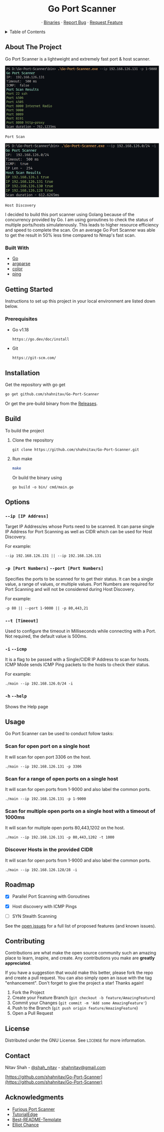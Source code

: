 <!-- PROJECT LOGO -->
<br />
<div align="center">
  <h1 align="center">Go Port Scanner</h1>

  <p align="center">
    ·
    <a href="https://github.com/othneildrew/Best-README-Template">Binaries</a>
    ·
    <a href="https://github.com/shahnitav/Go-Port-Scanner/issues">Report Bug</a>
    ·
    <a href="https://github.com/shahnitav/Go-Port-Scanner/issues">Request Feature</a>
  </p>
</div>

<!-- TABLE OF CONTENTS -->
<details>
  <summary>Table of Contents</summary>
  <ol>
    <li>
      <a href="#about-the-project">About The Project</a>
      <ul>
        <li><a href="#built-with">Built With</a></li>
      </ul>
    </li>
    <li>
      <a href="#getting-started">Getting Started</a>
      <ul>
        <li><a href="#prerequisites">Prerequisites</a></li>
        <li><a href="#installation">Installation</a></li>
        <li><a href="#build">Build</a></li>
      </ul>
    </li>
    <li><a href="#options">Options</a></li>
    <li><a href="#usage">Usage</a></li>
    <li><a href="#roadmap">Roadmap</a></li>
    <li><a href="#contributing">Contributing</a></li>
    <li><a href="#license">License</a></li>
    <li><a href="#contact">Contact</a></li>
    <li><a href="#acknowledgments">Acknowledgments</a></li>
  </ol>
</details>

<!-- ABOUT THE PROJECT -->
## About The Project

Go Port Scanner is a lightweight and extremely fast port & host scanner.

![Go Port Scanner - Port Scan](./img/img1.png)

`Port Scan`

![Go Port Scanner - Host Discovery](./img/img2.png)

`Host Discovery`

I decided to build this port scanner using Golang because of the concurrency provided by Go. I am using goroutines to check the status of multiple ports/hosts simulatenously. This leads to higher resource efficiency and speed to complete the scan. On an average Go Port Scanner was able to get the result in 50% less time compared to Nmap's fast scan. 

### Built With

* [Go](https://nextjs.org/)
* [argparse](https://pkg.go.dev/github.com/akamensky/argparse)
* [color](https://pkg.go.dev/github.com/fatih/color)
* [ping](https://pkg.go.dev/github.com/sparrc/go-ping)

<!-- GETTING STARTED -->
## Getting Started

Instructions to set up this project in your local environment are listed down below.

### Prerequisites

* Go v1.18
  ```sh
  https://go.dev/doc/install
  ```
* Git
  ```
  https://git-scm.com/
  ```

## Installation

   Get the repository with go get
   ```sh
   go get github.com/shahnitav/Go-Port-Scanner
   ```
  Or get the pre-build binary from the [Releases](https://github.com/shahnitav/Go-Port-Scanner/releases).

## Build
  To build the project
  1. Clone the repository
      ```
      git clone https://github.com/shahnitav/Go-Port-Scanner.git
      ```
  2. Run make
      ```sh
      make
      ```
      Or build the binary using 
      ```
      go build -o bin/ cmd/main.go
      ```

## Options
### `--ip [IP Address]`
Target IP Address/es whose Ports need to be scanned. It can parse single IP Address for Port Scanning as well as CIDR which can be used for Host Discovery.

For example:
```
--ip 192.168.126.131 || --ip 192.168.126.131
```
### `-p [Port Numbers]` `--port [Port Numbers]`
Specifies the ports to be scanned for to get their status. It can be a single value, a range of values, or multiple values. Port Numbers are required for Port Scanning and will not be considered during Host Discovery.

For example:
```
-p 80 || --port 1-9000 || -p 80,443,21
```
### `--t [Timeout]`
Used to configure the timeout in Milliseconds while connecting with a Port. Not required, the default value is 500ms.

### `-i` `--icmp`
It is a flag to be passed with a Single/CIDR IP Address to scan for hosts. ICMP Mode sends ICMP Ping packets to the hosts to check their status.

For example:
```
./main --ip 192.168.126.0/24 -i
```
### `-h` `--help`
Shows the Help page

## Usage

Go Port Scanner can be used to conduct follow tasks:

### **Scan for open port on a single host**
It will scan for open port 3306 on the host.
```
./main --ip 192.168.126.131 -p 3306
```

### **Scan for a range of open ports on a single host**
It will scan for open ports from 1-9000 and also label the common ports.
```
./main --ip 192.168.126.131 -p 1-9000
```

### **Scan for multiple open ports on a single host with a timeout of 1000ms**
It will scan for multiple open ports 80,443,1202 on the host.
```
./main --ip 192.168.126.131 -p 80,443,1202 -t 1000
```

### **Discover Hosts in the provided CIDR**
It will scan for open ports from 1-9000 and also label the common ports.
```
./main --ip 192.168.126.128/28 -i
```

<!-- ROADMAP -->
## Roadmap

- [x] Parallel Port Scanning with Goroutines
- [x] Host discovery with ICMP Pings
- [ ] SYN Stealth Scanning


See the [open issues](https://github.com/shahnitav/Go-Port-Scanner/issues) for a full list of proposed features (and known issues).


<!-- CONTRIBUTING -->
## Contributing

Contributions are what make the open source community such an amazing place to learn, inspire, and create. Any contributions you make are **greatly appreciated**.

If you have a suggestion that would make this better, please fork the repo and create a pull request. You can also simply open an issue with the tag "enhancement".
Don't forget to give the project a star! Thanks again!

1. Fork the Project
2. Create your Feature Branch (`git checkout -b feature/AmazingFeature`)
3. Commit your Changes (`git commit -m 'Add some AmazingFeature'`)
4. Push to the Branch (`git push origin feature/AmazingFeature`)
5. Open a Pull Request

<!-- LICENSE -->
## License

Distributed under the GNU License. See `LICENSE` for more information.


<!-- CONTACT -->
## Contact

Nitav Shah - [@shah_nitav](https://twitter.com/shah_nitav) - shahnitav@gmail.com

[https://github.com/shahnitav/Go-Port-Scanner](https://github.com/shahnitav/Go-Port-Scanner)


<!-- ACKNOWLEDGMENTS -->
## Acknowledgments

* [Furious Port Scanner](https://github.com/liamg/furious)
* [TutorialEdge](https://tutorialedge.net/projects/building-security-tools-in-go/building-port-scanner-go/)
* [Best-README-Template](https://github.com/othneildrew/Best-README-Template)
* [Elliot Chance](https://elliotchance.medium.com/goroutines-and-channels-a-real-ly-simple-server-in-go-93ba49ff7c5c)


